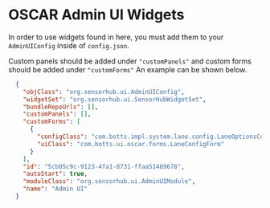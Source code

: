 # OSCAR Admin UI Widgets

In order to use widgets found in here, you must add them to your `AdminUIConfig` inside of `config.json`.

Custom panels should be added under `"customPanels"` and custom forms should be added under `"customForms"`
An example can be shown below.

```json
  {
    "objClass": "org.sensorhub.ui.AdminUIConfig",
    "widgetSet": "org.sensorhub.ui.SensorHubWidgetSet",
    "bundleRepoUrls": [],
    "customPanels": [],
    "customForms": [
      {
        "configClass": "com.botts.impl.system.lane.config.LaneOptionsConfig",
        "uiClass": "com.botts.ui.oscar.forms.LaneConfigForm"
      }
    ],
    "id": "5cb05c9c-9123-4fa1-8731-ffaa51489678",
    "autoStart": true,
    "moduleClass": "org.sensorhub.ui.AdminUIModule",
    "name": "Admin UI"
  }
```